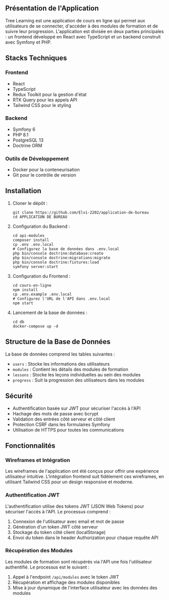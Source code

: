 
## Présentation de l'Application

Tree Learning est une application de cours en ligne qui permet aux utilisateurs de se connecter, d'accéder à des modules de formation et de suivre leur progression. L'application est divisée en deux parties principales : un frontend développé en React avec TypeScript et un backend construit avec Symfony et PHP.

## Stacks Techniques

### Frontend
- React
- TypeScript
- Redux Toolkit pour la gestion d'état
- RTK Query pour les appels API
- Tailwind CSS pour le styling

### Backend
- Symfony 6
- PHP 8.1
- PostgreSQL 13
- Doctrine ORM

### Outils de Développement
- Docker pour la conteneurisation
- Git pour le contrôle de version

## Installation

1. Cloner le dépôt :
   ```
   git clone https://github.com/Elvi-2202/application-de-bureau
   cd APPLICATION DE BUREAU
   ```

2. Configuration du Backend :
   ```
   cd api-modules
   composer install
   cp .env .env.local
   # Configurez la base de données dans .env.local
   php bin/console doctrine:database:create
   php bin/console doctrine:migrations:migrate
   php bin/console doctrine:fixtures:load
   symfony server:start
   ```

3. Configuration du Frontend :
   ```
   cd cours-en-ligne
   npm install
   cp .env.example .env.local
   # Configurez l'URL de l'API dans .env.local
   npm start
   ```

4. Lancement de la base de données :
   ```
   cd db
   docker-compose up -d
   ```

## Structure de la Base de Données

La base de données comprend les tables suivantes :

- `users` : Stocke les informations des utilisateurs
- `modules` : Contient les détails des modules de formation
- `lessons` : Stocke les leçons individuelles au sein des modules
- `progress` : Suit la progression des utilisateurs dans les modules

## Sécurité

- Authentification basée sur JWT pour sécuriser l'accès à l'API
- Hachage des mots de passe avec bcrypt
- Validation des entrées côté serveur et côté client
- Protection CSRF dans les formulaires Symfony
- Utilisation de HTTPS pour toutes les communications

## Fonctionnalités

### Wireframes et Intégration

Les wireframes de l'application ont été conçus pour offrir une expérience utilisateur intuitive. L'intégration frontend suit fidèlement ces wireframes, en utilisant Tailwind CSS pour un design responsive et moderne.

### Authentification JWT

L'authentification utilise des tokens JWT (JSON Web Tokens) pour sécuriser l'accès à l'API. Le processus comprend :

1. Connexion de l'utilisateur avec email et mot de passe
2. Génération d'un token JWT côté serveur
3. Stockage du token côté client (localStorage)
4. Envoi du token dans le header Authorization pour chaque requête API

### Récupération des Modules

Les modules de formation sont récupérés via l'API une fois l'utilisateur authentifié. Le processus est le suivant :

1. Appel à l'endpoint `/api/modules` avec le token JWT
2. Récupération et affichage des modules disponibles
3. Mise à jour dynamique de l'interface utilisateur avec les données des modules

